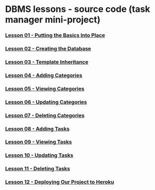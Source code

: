 # DBMS lessons - source code (task manager mini-project)

### [Lesson 01 - Putting the Basics Into Place](https://github.com/Juanma1313/flask-sqlalchemy-task-manager/tree/main/01_putting_the_basics_into_place)

### [Lesson 02 - Creating the Database](https://github.com/Juanma1313/flask-sqlalchemy-task-manager/tree/main/02_creating_the_database)

### [Lesson 03 - Template Inheritance](https://github.com/Juanma1313/flask-sqlalchemy-task-manager/tree/main/03_template_inheritance)

### [Lesson 04 - Adding Categories](https://github.com/Juanma1313/flask-sqlalchemy-task-manager/tree/main/04_adding_categories)

### [Lesson 05 - Viewing Categories](https://github.com/Juanma1313/flask-sqlalchemy-task-manager/tree/main/05_viewing_categories)

### [Lesson 06 - Updating Categories](https://github.com/Juanma1313/flask-sqlalchemy-task-manager/tree/main/06_updating_categories)

### [Lesson 07 - Deleting Categories](https://github.com/Juanma1313/flask-sqlalchemy-task-manager/tree/main/07_deleting_categories)

### [Lesson 08 - Adding Tasks](https://github.com/Juanma1313/flask-sqlalchemy-task-manager/tree/main/08_adding_tasks)

### [Lesson 09 - Viewing Tasks](https://github.com/Juanma1313/flask-sqlalchemy-task-manager/tree/main/09_viewing_tasks)

### [Lesson 10 - Updating Tasks](https://github.com/Juanma1313/flask-sqlalchemy-task-manager/tree/main/10_updating_tasks)

### [Lesson 11 - Deleting Tasks](https://github.com/Juanma1313/flask-sqlalchemy-task-manager/tree/main/11_deleting_tasks)

### [Lesson 12 - Deploying Our Project to Heroku](https://github.com/Juanma1313/flask-sqlalchemy-task-manager/tree/main/12_deploying_our_project_to_heroku)
